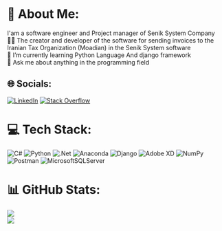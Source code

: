 # 💫 About Me:
I'am a software engineer and Project manager of Senik System Company<br>🧑‍💻 The creator and developer of the software for sending invoices to the Iranian Tax Organization (Moadian) in the Senik System software<br>🐍 I’m currently learning Python Language And django framework<br>💬 Ask me about anything in the programming field


## 🌐 Socials:
[![LinkedIn](https://img.shields.io/badge/LinkedIn-%230077B5.svg?logo=linkedin&logoColor=white)](https://linkedin.com/in/amir-hossein-pakzad) [![Stack Overflow](https://img.shields.io/badge/-Stackoverflow-FE7A16?logo=stack-overflow&logoColor=white)](https://stackoverflow.com/users/19465131) 

# 💻 Tech Stack:
![C#](https://img.shields.io/badge/c%23-%23239120.svg?style=for-the-badge&logo=c-sharp&logoColor=white) ![Python](https://img.shields.io/badge/python-3670A0?style=for-the-badge&logo=python&logoColor=ffdd54) ![.Net](https://img.shields.io/badge/.NET-5C2D91?style=for-the-badge&logo=.net&logoColor=white) ![Anaconda](https://img.shields.io/badge/Anaconda-%2344A833.svg?style=for-the-badge&logo=anaconda&logoColor=white) ![Django](https://img.shields.io/badge/django-%23092E20.svg?style=for-the-badge&logo=django&logoColor=white) ![Adobe XD](https://img.shields.io/badge/Adobe%20XD-470137?style=for-the-badge&logo=Adobe%20XD&logoColor=#FF61F6) ![NumPy](https://img.shields.io/badge/numpy-%23013243.svg?style=for-the-badge&logo=numpy&logoColor=white) ![Postman](https://img.shields.io/badge/Postman-FF6C37?style=for-the-badge&logo=postman&logoColor=white) ![MicrosoftSQLServer](https://img.shields.io/badge/Microsoft%20SQL%20Sever-CC2927?style=for-the-badge&logo=microsoft%20sql%20server&logoColor=white) 
# 📊 GitHub Stats:
![](https://github-readme-stats.vercel.app/api?username=pakzad17ahp&theme=highcontrast&hide_border=false&include_all_commits=false&count_private=true)<br/>
![](https://github-readme-streak-stats.herokuapp.com/?user=pakzad17ahp&theme=highcontrast&hide_border=false)<br/>

<!-- Proudly created with GPRM ( https://gprm.itsvg.in ) -->
